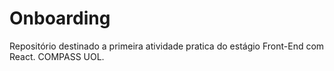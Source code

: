 # Onboarding
Repositório destinado a primeira atividade pratica do estágio Front-End com React.
COMPASS UOL.
